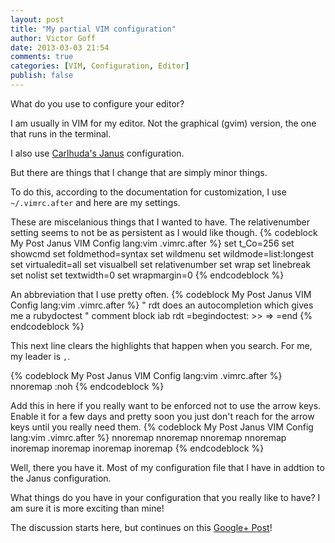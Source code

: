 ```yaml
---
layout: post
title: "My partial VIM configuration"
author: Victor Goff
date: 2013-03-03 21:54
comments: true
categories: [VIM, Configuration, Editor]
publish: false
---
```

What do you use to configure your editor?

I am usually in VIM for my editor.  Not the graphical (gvim) version, the one
that runs in the terminal.

I also use [Carlhuda's Janus](https://github.com/carlhuda/janus) configuration.

But there are things that I change that are simply minor things.

To do this, according to the documentation for customization, I use
`~/.vimrc.after` and here are my settings.

These are miscelanious things that I wanted to have.  The relativenumber
setting seems to not be as persistent as I would like though.
{% codeblock My Post Janus VIM Config lang:vim .vimrc.after %}
set t_Co=256
set showcmd
set foldmethod=syntax
set wildmenu
set wildmode=list:longest
set virtualedit=all
set visualbell
set relativenumber
set wrap
set linebreak
set nolist
set textwidth=0
set wrapmargin=0
{% endcodeblock %}

An abbreviation that I use pretty often.
{% codeblock My Post Janus VIM Config lang:vim .vimrc.after %}
" rdt<space> does an autocompletion which gives me a rubydoctest
" comment block
iab rdt =begin<CR>doctest: <CR>>> <CR>=> <CR>=end<CR><Up><Up><Up>
{% endcodeblock %}


This next line clears the highlights that happen when you search.  For me, my leader is `,`.

{% codeblock My Post Janus VIM Config lang:vim .vimrc.after %}
nnoremap <leader><space> :noh<cr>
{% endcodeblock %}


Add this in here if you really want to be enforced not to use the
arrow keys.  Enable it for a few days and pretty soon you just don't
reach for the arrow keys until you really need them.
{% codeblock My Post Janus VIM Config lang:vim .vimrc.after %}
nnoremap <up> <nop>
nnoremap <down> <nop>
nnoremap <left> <nop>
nnoremap <right> <nop>
inoremap <up> <nop>
inoremap <down> <nop>
inoremap <left> <nop>
inoremap <right> <nop>
{% endcodeblock %}

Well, there you have it. Most of my configuration file that I have in
addtion to the Janus configuration.

What things do you have in your configuration that you really like to
have?  I am sure it is more exciting than mine!

The discussion starts here, but continues on this [Google+ Post](https://plus.google.com/u/0/116568773932133159290/posts/WhzgA38YcnB)!
